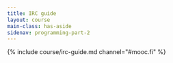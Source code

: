```yaml
---
title: IRC guide
layout: course
main-class: has-aside
sidenav: programming-part-2
---
```

{% include course/irc-guide.md channel="#mooc.fi" %}